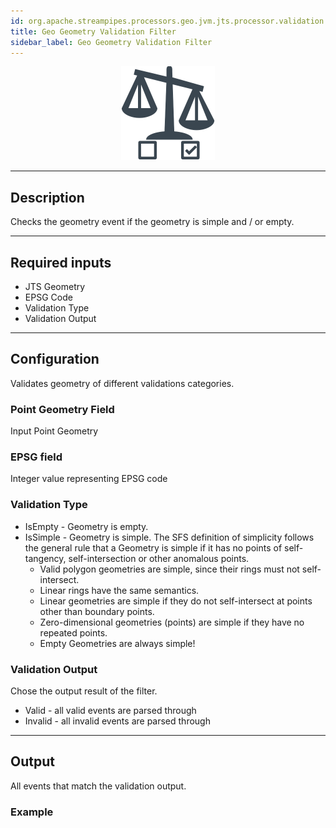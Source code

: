 ```yaml
---
id: org.apache.streampipes.processors.geo.jvm.jts.processor.validation.simple
title: Geo Geometry Validation Filter
sidebar_label: Geo Geometry Validation Filter
---
```


<!--
  ~ Licensed to the Apache Software Foundation (ASF) under one or more
  ~ contributor license agreements.  See the NOTICE file distributed with
  ~ this work for additional information regarding copyright ownership.
  ~ The ASF licenses this file to You under the Apache License, Version 2.0
  ~ (the "License"); you may not use this file except in compliance with
  ~ the License.  You may obtain a copy of the License at
  ~
  ~    http://www.apache.org/licenses/LICENSE-2.0
  ~
  ~ Unless required by applicable law or agreed to in writing, software
  ~ distributed under the License is distributed on an "AS IS" BASIS,
  ~ WITHOUT WARRANTIES OR CONDITIONS OF ANY KIND, either express or implied.
  ~ See the License for the specific language governing permissions and
  ~ limitations under the License.
  ~
  -->



<p align="center">
    <img src="/img/pipeline-elements/org.apache.streampipes.processors.geo.jvm.jts.processor.validation.simple/icon.png" width="150px;" class="pe-image-documentation"/>
</p>

***

## Description

Checks the geometry event if the geometry is simple and / or empty.

***

## Required inputs

* JTS Geometry
* EPSG Code
* Validation Type
* Validation Output


***

## Configuration

Validates geometry of different validations categories.


### Point Geometry Field
Input Point Geometry

### EPSG field
Integer value representing EPSG code

### Validation Type
* IsEmpty -  Geometry is empty.
* IsSimple - Geometry is simple.  The SFS definition of simplicity follows the general rule that a Geometry is simple if it has no points of self-tangency, self-intersection or other anomalous points.
  * Valid polygon geometries are simple, since their rings must not self-intersect.
  * Linear rings have the same semantics.
  * Linear geometries are simple if they do not self-intersect at points other than boundary points.
  * Zero-dimensional geometries (points) are simple if they have no repeated points.
  * Empty Geometries are always simple!

### Validation Output
Chose the output result of the filter.
* Valid - all valid events are parsed through
* Invalid - all invalid events are parsed through

***

## Output

All events that match the validation output.

### Example
